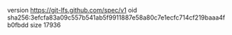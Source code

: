version https://git-lfs.github.com/spec/v1
oid sha256:3efcfa83a09c557b541ab5f9911887e58a80c7e1ecfc714cf219baaa4fb0fbdd
size 17936
